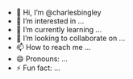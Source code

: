 - 👋 Hi, I’m @charlesbingley
- 👀 I’m interested in ...
- 🌱 I’m currently learning ...
- 💞️ I’m looking to collaborate on ...
- 📫 How to reach me ...
- 😄 Pronouns: ...
- ⚡ Fun fact: ...

<!---
charlesbingley/charlesbingley is a ✨ special ✨ repository because its `README.md` (this file) appears on your GitHub profile.
You can click the Preview link to take a look at your changes.
--->
